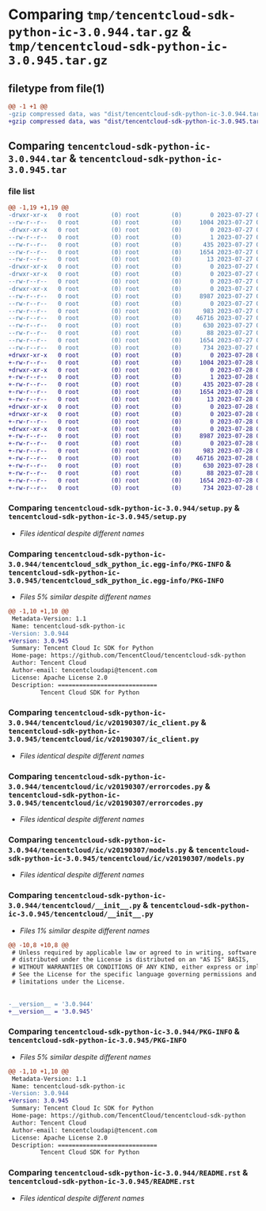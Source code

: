 # Comparing `tmp/tencentcloud-sdk-python-ic-3.0.944.tar.gz` & `tmp/tencentcloud-sdk-python-ic-3.0.945.tar.gz`

## filetype from file(1)

```diff
@@ -1 +1 @@
-gzip compressed data, was "dist/tencentcloud-sdk-python-ic-3.0.944.tar", last modified: Thu Jul 27 02:16:58 2023, max compression
+gzip compressed data, was "dist/tencentcloud-sdk-python-ic-3.0.945.tar", last modified: Fri Jul 28 00:29:35 2023, max compression
```

## Comparing `tencentcloud-sdk-python-ic-3.0.944.tar` & `tencentcloud-sdk-python-ic-3.0.945.tar`

### file list

```diff
@@ -1,19 +1,19 @@
-drwxr-xr-x   0 root         (0) root         (0)        0 2023-07-27 02:16:58.000000 tencentcloud-sdk-python-ic-3.0.944/
--rw-r--r--   0 root         (0) root         (0)     1004 2023-07-27 02:16:58.000000 tencentcloud-sdk-python-ic-3.0.944/setup.py
-drwxr-xr-x   0 root         (0) root         (0)        0 2023-07-27 02:16:58.000000 tencentcloud-sdk-python-ic-3.0.944/tencentcloud_sdk_python_ic.egg-info/
--rw-r--r--   0 root         (0) root         (0)        1 2023-07-27 02:16:58.000000 tencentcloud-sdk-python-ic-3.0.944/tencentcloud_sdk_python_ic.egg-info/dependency_links.txt
--rw-r--r--   0 root         (0) root         (0)      435 2023-07-27 02:16:58.000000 tencentcloud-sdk-python-ic-3.0.944/tencentcloud_sdk_python_ic.egg-info/SOURCES.txt
--rw-r--r--   0 root         (0) root         (0)     1654 2023-07-27 02:16:58.000000 tencentcloud-sdk-python-ic-3.0.944/tencentcloud_sdk_python_ic.egg-info/PKG-INFO
--rw-r--r--   0 root         (0) root         (0)       13 2023-07-27 02:16:58.000000 tencentcloud-sdk-python-ic-3.0.944/tencentcloud_sdk_python_ic.egg-info/top_level.txt
-drwxr-xr-x   0 root         (0) root         (0)        0 2023-07-27 02:16:58.000000 tencentcloud-sdk-python-ic-3.0.944/tencentcloud/
-drwxr-xr-x   0 root         (0) root         (0)        0 2023-07-27 02:16:58.000000 tencentcloud-sdk-python-ic-3.0.944/tencentcloud/ic/
--rw-r--r--   0 root         (0) root         (0)        0 2023-07-27 02:16:58.000000 tencentcloud-sdk-python-ic-3.0.944/tencentcloud/ic/__init__.py
-drwxr-xr-x   0 root         (0) root         (0)        0 2023-07-27 02:16:58.000000 tencentcloud-sdk-python-ic-3.0.944/tencentcloud/ic/v20190307/
--rw-r--r--   0 root         (0) root         (0)     8987 2023-07-27 02:16:58.000000 tencentcloud-sdk-python-ic-3.0.944/tencentcloud/ic/v20190307/ic_client.py
--rw-r--r--   0 root         (0) root         (0)        0 2023-07-27 02:16:58.000000 tencentcloud-sdk-python-ic-3.0.944/tencentcloud/ic/v20190307/__init__.py
--rw-r--r--   0 root         (0) root         (0)      983 2023-07-27 02:16:58.000000 tencentcloud-sdk-python-ic-3.0.944/tencentcloud/ic/v20190307/errorcodes.py
--rw-r--r--   0 root         (0) root         (0)    46716 2023-07-27 02:16:58.000000 tencentcloud-sdk-python-ic-3.0.944/tencentcloud/ic/v20190307/models.py
--rw-r--r--   0 root         (0) root         (0)      630 2023-07-27 02:16:58.000000 tencentcloud-sdk-python-ic-3.0.944/tencentcloud/__init__.py
--rw-r--r--   0 root         (0) root         (0)       88 2023-07-27 02:16:58.000000 tencentcloud-sdk-python-ic-3.0.944/setup.cfg
--rw-r--r--   0 root         (0) root         (0)     1654 2023-07-27 02:16:58.000000 tencentcloud-sdk-python-ic-3.0.944/PKG-INFO
--rw-r--r--   0 root         (0) root         (0)      734 2023-07-27 02:16:58.000000 tencentcloud-sdk-python-ic-3.0.944/README.rst
+drwxr-xr-x   0 root         (0) root         (0)        0 2023-07-28 00:29:35.000000 tencentcloud-sdk-python-ic-3.0.945/
+-rw-r--r--   0 root         (0) root         (0)     1004 2023-07-28 00:29:34.000000 tencentcloud-sdk-python-ic-3.0.945/setup.py
+drwxr-xr-x   0 root         (0) root         (0)        0 2023-07-28 00:29:35.000000 tencentcloud-sdk-python-ic-3.0.945/tencentcloud_sdk_python_ic.egg-info/
+-rw-r--r--   0 root         (0) root         (0)        1 2023-07-28 00:29:35.000000 tencentcloud-sdk-python-ic-3.0.945/tencentcloud_sdk_python_ic.egg-info/dependency_links.txt
+-rw-r--r--   0 root         (0) root         (0)      435 2023-07-28 00:29:35.000000 tencentcloud-sdk-python-ic-3.0.945/tencentcloud_sdk_python_ic.egg-info/SOURCES.txt
+-rw-r--r--   0 root         (0) root         (0)     1654 2023-07-28 00:29:35.000000 tencentcloud-sdk-python-ic-3.0.945/tencentcloud_sdk_python_ic.egg-info/PKG-INFO
+-rw-r--r--   0 root         (0) root         (0)       13 2023-07-28 00:29:35.000000 tencentcloud-sdk-python-ic-3.0.945/tencentcloud_sdk_python_ic.egg-info/top_level.txt
+drwxr-xr-x   0 root         (0) root         (0)        0 2023-07-28 00:29:35.000000 tencentcloud-sdk-python-ic-3.0.945/tencentcloud/
+drwxr-xr-x   0 root         (0) root         (0)        0 2023-07-28 00:29:35.000000 tencentcloud-sdk-python-ic-3.0.945/tencentcloud/ic/
+-rw-r--r--   0 root         (0) root         (0)        0 2023-07-28 00:29:34.000000 tencentcloud-sdk-python-ic-3.0.945/tencentcloud/ic/__init__.py
+drwxr-xr-x   0 root         (0) root         (0)        0 2023-07-28 00:29:35.000000 tencentcloud-sdk-python-ic-3.0.945/tencentcloud/ic/v20190307/
+-rw-r--r--   0 root         (0) root         (0)     8987 2023-07-28 00:29:34.000000 tencentcloud-sdk-python-ic-3.0.945/tencentcloud/ic/v20190307/ic_client.py
+-rw-r--r--   0 root         (0) root         (0)        0 2023-07-28 00:29:34.000000 tencentcloud-sdk-python-ic-3.0.945/tencentcloud/ic/v20190307/__init__.py
+-rw-r--r--   0 root         (0) root         (0)      983 2023-07-28 00:29:34.000000 tencentcloud-sdk-python-ic-3.0.945/tencentcloud/ic/v20190307/errorcodes.py
+-rw-r--r--   0 root         (0) root         (0)    46716 2023-07-28 00:29:34.000000 tencentcloud-sdk-python-ic-3.0.945/tencentcloud/ic/v20190307/models.py
+-rw-r--r--   0 root         (0) root         (0)      630 2023-07-28 00:29:34.000000 tencentcloud-sdk-python-ic-3.0.945/tencentcloud/__init__.py
+-rw-r--r--   0 root         (0) root         (0)       88 2023-07-28 00:29:35.000000 tencentcloud-sdk-python-ic-3.0.945/setup.cfg
+-rw-r--r--   0 root         (0) root         (0)     1654 2023-07-28 00:29:35.000000 tencentcloud-sdk-python-ic-3.0.945/PKG-INFO
+-rw-r--r--   0 root         (0) root         (0)      734 2023-07-28 00:29:34.000000 tencentcloud-sdk-python-ic-3.0.945/README.rst
```

### Comparing `tencentcloud-sdk-python-ic-3.0.944/setup.py` & `tencentcloud-sdk-python-ic-3.0.945/setup.py`

 * *Files identical despite different names*

### Comparing `tencentcloud-sdk-python-ic-3.0.944/tencentcloud_sdk_python_ic.egg-info/PKG-INFO` & `tencentcloud-sdk-python-ic-3.0.945/tencentcloud_sdk_python_ic.egg-info/PKG-INFO`

 * *Files 5% similar despite different names*

```diff
@@ -1,10 +1,10 @@
 Metadata-Version: 1.1
 Name: tencentcloud-sdk-python-ic
-Version: 3.0.944
+Version: 3.0.945
 Summary: Tencent Cloud Ic SDK for Python
 Home-page: https://github.com/TencentCloud/tencentcloud-sdk-python
 Author: Tencent Cloud
 Author-email: tencentcloudapi@tencent.com
 License: Apache License 2.0
 Description: ============================
         Tencent Cloud SDK for Python
```

### Comparing `tencentcloud-sdk-python-ic-3.0.944/tencentcloud/ic/v20190307/ic_client.py` & `tencentcloud-sdk-python-ic-3.0.945/tencentcloud/ic/v20190307/ic_client.py`

 * *Files identical despite different names*

### Comparing `tencentcloud-sdk-python-ic-3.0.944/tencentcloud/ic/v20190307/errorcodes.py` & `tencentcloud-sdk-python-ic-3.0.945/tencentcloud/ic/v20190307/errorcodes.py`

 * *Files identical despite different names*

### Comparing `tencentcloud-sdk-python-ic-3.0.944/tencentcloud/ic/v20190307/models.py` & `tencentcloud-sdk-python-ic-3.0.945/tencentcloud/ic/v20190307/models.py`

 * *Files identical despite different names*

### Comparing `tencentcloud-sdk-python-ic-3.0.944/tencentcloud/__init__.py` & `tencentcloud-sdk-python-ic-3.0.945/tencentcloud/__init__.py`

 * *Files 1% similar despite different names*

```diff
@@ -10,8 +10,8 @@
 # Unless required by applicable law or agreed to in writing, software
 # distributed under the License is distributed on an "AS IS" BASIS,
 # WITHOUT WARRANTIES OR CONDITIONS OF ANY KIND, either express or implied.
 # See the License for the specific language governing permissions and
 # limitations under the License.
 
 
-__version__ = '3.0.944'
+__version__ = '3.0.945'
```

### Comparing `tencentcloud-sdk-python-ic-3.0.944/PKG-INFO` & `tencentcloud-sdk-python-ic-3.0.945/PKG-INFO`

 * *Files 5% similar despite different names*

```diff
@@ -1,10 +1,10 @@
 Metadata-Version: 1.1
 Name: tencentcloud-sdk-python-ic
-Version: 3.0.944
+Version: 3.0.945
 Summary: Tencent Cloud Ic SDK for Python
 Home-page: https://github.com/TencentCloud/tencentcloud-sdk-python
 Author: Tencent Cloud
 Author-email: tencentcloudapi@tencent.com
 License: Apache License 2.0
 Description: ============================
         Tencent Cloud SDK for Python
```

### Comparing `tencentcloud-sdk-python-ic-3.0.944/README.rst` & `tencentcloud-sdk-python-ic-3.0.945/README.rst`

 * *Files identical despite different names*

